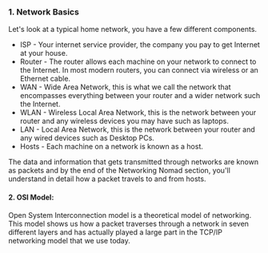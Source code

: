 
### 1. Network Basics

Let's look at a typical home network, you have a few different components.

- ISP - Your internet service provider, the company you pay to get Internet at your house.
- Router - The router allows each machine on your network to connect to the Internet. In most modern routers, you can connect via wireless or an Ethernet cable.
- WAN - Wide Area Network, this is what we call the network that encompasses everything between your router and a wider network such the Internet.
- WLAN - Wireless Local Area Network, this is the network between your router and any wireless devices you may have such as laptops.
- LAN - Local Area Network, this is the network between your router and any wired devices such as Desktop PCs.
- Hosts - Each machine on a network is known as a host.

The data and information that gets transmitted through networks are known as packets and by the end of the Networking Nomad section, you'll understand in detail how a packet travels to and from hosts.


<h4>2. OSI Model: </h4>

Open System Interconnection model is a theoretical model of networking. This model shows us how a packet traverses through a network in seven different layers and has actually played a large part in the TCP/IP networking model that we use today.


